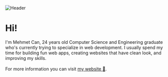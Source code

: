 <img src="https://mehmetcanaygun.github.io/files/assets/github-readme-header.jpg" alt="Header" />

# Hi!
I'm Mehmet Can, 24 years old Computer Science and Engineering graduate who's currently trying to specialize in web development. I usually spend my time for building fun web apps, creating websites that have clean look, and improving my skills.
<br><br>
For more information you can visit <a href="https://mehmetcanaygun.netlify.app/" target="_blank">my website 🔗</a>.

<!--
**mehmetcanaygun/mehmetcanaygun** is a ✨ _special_ ✨ repository because its `README.md` (this file) appears on your GitHub profile.

Here are some ideas to get you started:

- 🔭 I’m currently working on ...
- 🌱 I’m currently learning ...
- 👯 I’m looking to collaborate on ...
- 🤔 I’m looking for help with ...
- 💬 Ask me about ...
- 📫 How to reach me: ...
- 😄 Pronouns: ...
- ⚡ Fun fact: ...
-->
